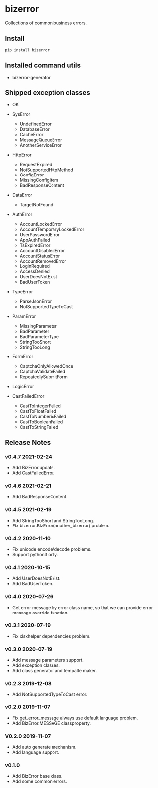 # bizerror

Collections of common business errors.

## Install

```shell
pip install bizerror
```

## Installed command utils

- bizerror-generator

## Shipped exception classes

- OK
- SysError
    - UndefinedError
    - DatabaseError
    - CacheError
    - MessageQueueError
    - AnotherServiceError
- HttpError
    - RequestExpired
    - NotSupportedHttpMethod
    - ConfigError
    - MissingConfigItem
    - BadResponseContent
- DataError
    - TargetNotFound
- AuthError
    - AccountLockedError
    - AccountTemporaryLockedError
    - UserPasswordError
    - AppAuthFailed
    - TsExpiredError
    - AccountDisabledError
    - AccountStatusError
    - AccountRemovedError
    - LoginRequired
    - AccessDenied
    - UserDoesNotExist
    - BadUserToken
- TypeError

    - ParseJsonError
    - NotSupportedTypeToCast
- ParamError
    - MissingParameter
    - BadParameter
    - BadParameterType
    - StringTooShort
    - StringTooLong
- FormError
    - CaptchaOnlyAllowedOnce
    - CaptchaValidateFailed
    - RepeatedlySubmitForm
- LogicError
- CastFailedError
    - CastToIntegerFailed
    - CastToFloatFailed
    - CastToNumbericFailed
    - CastToBooleanFailed
    - CastToStringFailed

## Release Notes

### v0.4.7 2021-02-24

- Add BizError.update.
- Add CastFailedError.

### v0.4.6 2021-02-21

- Add BadResponseContent.

### v0.4.5 2021-02-19

- Add StringTooShort and StringTooLong.
- Fix bizerror.BizError(another_bizerror) problem.

### v0.4.2 2020-11-10

- Fix unicode encode/decode problems.
- Support python3 only.

### v0.4.1 2020-10-15

- Add UserDoesNotExist.
- Add BadUserToken.

### v0.4.0 2020-07-26

- Get error message by error class name, so that we can provide error message override function.

### v0.3.1 2020-07-19

- Fix xlsxhelper dependencies problem.

### v0.3.0 2020-07-19

- Add message parameters support.
- Add exception classes.
- Add class generator and tempalte maker.

### v0.2.3 2019-12-08

- Add NotSupportedTypeToCast error.

### v0.2.0 2019-11-07

- Fix get_error_message always use default language problem.
- Add BizError.MESSAGE classproperty.

### V0.2.0 2019-11-07

- Add auto generate mechanism.
- Add language support.


### v0.1.0

- Add BizError base class.
- Add some common errors.
